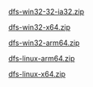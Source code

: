 [dfs-win32-32-ia32.zip](https://cdn.gilcdn.com/ContentMediaGenericFiles/9c01bdde83213144c842e7713816cef7-Full.zip?w=1&h=1&Expires=1821489036&Policy=eyJTdGF0ZW1lbnQiOlt7IlJlc291cmNlIjoiaHR0cHM6Ly9jZG4uZ2lsY2RuLmNvbS8qIiwiQ29uZGl0aW9uIjp7IkRhdGVMZXNzVGhhbiI6eyJBV1M6RXBvY2hUaW1lIjoxNzIxNDg5MDM2fX19XX0_&Signature=DJKHxbp5mJe9Q6WyDcOF6RV711yZXm7dVEadHa6DL5LvzKIHjZo8OrhKYnFLhBmGvxcPlS3FBqzjnOerfNEwCnMgSnMZRH9KPRH2ygDwxnyxCBNjPHCToel%7EN3hSY9eSX4u34cHY%7EohgjU7O6rDCVuDCxmUSXOJpV24SI15v2xepdJ%7EURHD7E%7EiyXkfq3gLHwrwA1SNIk8rclWliQGWSn1BR1Y5SFc9jDrbf7hwHww0-ip%7E2vcaLyWW5SdgCjSwwUmkZaabhkk3pS9h1RhY6grNxqxEmPAh124wC%7E6lF5NtZ4rEroXkanP3eQkQEg8sqzlig1boyaOdF9os5DCM4wg__&Key-Pair-Id=K1FFKFZRWAZSB)



[dfs-win32-x64.zip](https://cdn.gilcdn.com/ContentMediaGenericFiles/999d044f190d4a4192ec9cc7bb47e130-Full.zip?w=1&h=1&Expires=1821489036&Policy=eyJTdGF0ZW1lbnQiOlt7IlJlc291cmNlIjoiaHR0cHM6Ly9jZG4uZ2lsY2RuLmNvbS8qIiwiQ29uZGl0aW9uIjp7IkRhdGVMZXNzVGhhbiI6eyJBV1M6RXBvY2hUaW1lIjoxNzIxNDg5MDM2fX19XX0_&Signature=DJKHxbp5mJe9Q6WyDcOF6RV711yZXm7dVEadHa6DL5LvzKIHjZo8OrhKYnFLhBmGvxcPlS3FBqzjnOerfNEwCnMgSnMZRH9KPRH2ygDwxnyxCBNjPHCToel%7EN3hSY9eSX4u34cHY%7EohgjU7O6rDCVuDCxmUSXOJpV24SI15v2xepdJ%7EURHD7E%7EiyXkfq3gLHwrwA1SNIk8rclWliQGWSn1BR1Y5SFc9jDrbf7hwHww0-ip%7E2vcaLyWW5SdgCjSwwUmkZaabhkk3pS9h1RhY6grNxqxEmPAh124wC%7E6lF5NtZ4rEroXkanP3eQkQEg8sqzlig1boyaOdF9os5DCM4wg__&Key-Pair-Id=K1FFKFZRWAZSB)



[dfs-win32-arm64.zip](https://cdn.gilcdn.com/ContentMediaGenericFiles/883a9d95957b060ce564f859ecbb9e83-Full.zip?w=1&h=1&Expires=1721489036&Policy=eyJTdGF0ZW1lbnQiOlt7IlJlc291cmNlIjoiaHR0cHM6Ly9jZG4uZ2lsY2RuLmNvbS8qIiwiQ29uZGl0aW9uIjp7IkRhdGVMZXNzVGhhbiI6eyJBV1M6RXBvY2hUaW1lIjoxNzIxNDg5MDM2fX19XX0_&Signature=DJKHxbp5mJe9Q6WyDcOF6RV711yZXm7dVEadHa6DL5LvzKIHjZo8OrhKYnFLhBmGvxcPlS3FBqzjnOerfNEwCnMgSnMZRH9KPRH2ygDwxnyxCBNjPHCToel%7EN3hSY9eSX4u34cHY%7EohgjU7O6rDCVuDCxmUSXOJpV24SI15v2xepdJ%7EURHD7E%7EiyXkfq3gLHwrwA1SNIk8rclWliQGWSn1BR1Y5SFc9jDrbf7hwHww0-ip%7E2vcaLyWW5SdgCjSwwUmkZaabhkk3pS9h1RhY6grNxqxEmPAh124wC%7E6lF5NtZ4rEroXkanP3eQkQEg8sqzlig1boyaOdF9os5DCM4wg__&Key-Pair-Id=K1FFKFZRWAZSB)



[dfs-linux-arm64.zip](https://cdn.gilcdn.com/ContentMediaGenericFiles/051a6ca1473b0c248bdeb15d2abef7e2-Full.zip?w=1&h=1&Expires=1821489036&Policy=eyJTdGF0ZW1lbnQiOlt7IlJlc291cmNlIjoiaHR0cHM6Ly9jZG4uZ2lsY2RuLmNvbS8qIiwiQ29uZGl0aW9uIjp7IkRhdGVMZXNzVGhhbiI6eyJBV1M6RXBvY2hUaW1lIjoxNzIxNDg5MDM2fX19XX0_&Signature=DJKHxbp5mJe9Q6WyDcOF6RV711yZXm7dVEadHa6DL5LvzKIHjZo8OrhKYnFLhBmGvxcPlS3FBqzjnOerfNEwCnMgSnMZRH9KPRH2ygDwxnyxCBNjPHCToel%7EN3hSY9eSX4u34cHY%7EohgjU7O6rDCVuDCxmUSXOJpV24SI15v2xepdJ%7EURHD7E%7EiyXkfq3gLHwrwA1SNIk8rclWliQGWSn1BR1Y5SFc9jDrbf7hwHww0-ip%7E2vcaLyWW5SdgCjSwwUmkZaabhkk3pS9h1RhY6grNxqxEmPAh124wC%7E6lF5NtZ4rEroXkanP3eQkQEg8sqzlig1boyaOdF9os5DCM4wg__&Key-Pair-Id=K1FFKFZRWAZSB)




[dfs-linux-x64.zip](https://cdn.gilcdn.com/ContentMediaGenericFiles/47573c64e7242f134fb1f149b9e54431-Full.zip?w=1&h=1&Expires=1821489036&Policy=eyJTdGF0ZW1lbnQiOlt7IlJlc291cmNlIjoiaHR0cHM6Ly9jZG4uZ2lsY2RuLmNvbS8qIiwiQ29uZGl0aW9uIjp7IkRhdGVMZXNzVGhhbiI6eyJBV1M6RXBvY2hUaW1lIjoxNzIxNDg5MDM2fX19XX0_&Signature=DJKHxbp5mJe9Q6WyDcOF6RV711yZXm7dVEadHa6DL5LvzKIHjZo8OrhKYnFLhBmGvxcPlS3FBqzjnOerfNEwCnMgSnMZRH9KPRH2ygDwxnyxCBNjPHCToel%7EN3hSY9eSX4u34cHY%7EohgjU7O6rDCVuDCxmUSXOJpV24SI15v2xepdJ%7EURHD7E%7EiyXkfq3gLHwrwA1SNIk8rclWliQGWSn1BR1Y5SFc9jDrbf7hwHww0-ip%7E2vcaLyWW5SdgCjSwwUmkZaabhkk3pS9h1RhY6grNxqxEmPAh124wC%7E6lF5NtZ4rEroXkanP3eQkQEg8sqzlig1boyaOdF9os5DCM4wg__&Key-Pair-Id=K1FFKFZRWAZSB)
